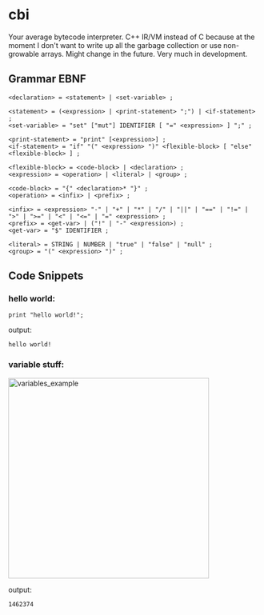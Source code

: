 # cbi #

Your average bytecode interpreter. C++ IR/VM instead of C because at the moment I don't want to write up all the garbage collection or use non-growable arrays. Might change in the future.
Very much in development.


## Grammar EBNF ##
```EBNF
<declaration> = <statement> | <set-variable> ;

<statement> = (<expression> | <print-statement> ";") | <if-statement> ;
<set-variable> = "set" ["mut"] IDENTIFIER [ "=" <expression> ] ";" ;

<print-statement> = "print" [<expression>] ;
<if-statement> = "if" "(" <expression> ")" <flexible-block> [ "else" <flexible-block> ] ;

<flexible-block> = <code-block> | <declaration> ;
<expression> = <operation> | <literal> | <group> ;

<code-block> = "{" <declaration>* "}" ;
<operation> = <infix> | <prefix> ;

<infix> = <expression> "-" | "+" | "*" | "/" | "||" | "==" | "!=" | ">" | ">=" | "<" | "<=" | "=" <expression> ;
<prefix> = <get-var> | ("!" | "-" <expression>) ;
<get-var> = "$" IDENTIFIER ;

<literal> = STRING | NUMBER | "true" | "false" | "null" ;
<group> = "(" <expression> ")" ;
```

## Code Snippets ##

### hello world: ###
```Batch
print "hello world!";
```
output:
```
hello world!
```
### variable stuff: ###

<img width="401" alt="variables_example" src="https://user-images.githubusercontent.com/42680395/90297234-d418b280-de5b-11ea-9d29-235f253ec382.png">

output:
```
1462374
```
